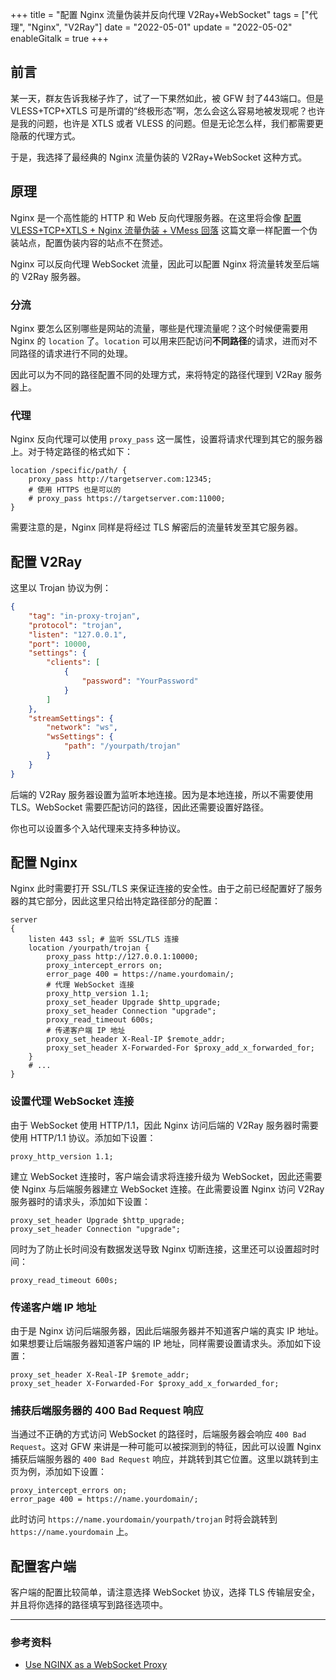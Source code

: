 +++
title = "配置 Nginx 流量伪装并反向代理 V2Ray+WebSocket"
tags = ["代理", "Nginx", "V2Ray"]
date = "2022-05-01"
update = "2022-05-02"
enableGitalk = true
+++

## 前言
某一天，群友告诉我梯子炸了，试了一下果然如此，被 GFW 封了443端口。但是 VLESS+TCP+XTLS 可是所谓的“终极形态”啊，怎么会这么容易地被发现呢？也许是我的问题，也许是 XTLS 或者 VLESS 的问题。但是无论怎么样，我们都需要更隐蔽的代理方式。  

于是，我选择了最经典的 Nginx 流量伪装的 V2Ray+WebSocket 这种方式。

## 原理
Nginx 是一个高性能的 HTTP 和 Web 反向代理服务器。在这里将会像 [配置 VLESS+TCP+XTLS + Nginx 流量伪装 + VMess 回落](/posts/vless-proxy-setup) 这篇文章一样配置一个伪装站点，配置伪装内容的站点不在赘述。  

Nginx 可以反向代理 WebSocket 流量，因此可以配置 Nginx 将流量转发至后端的 V2Ray 服务器。  

### 分流
Nginx 要怎么区别哪些是网站的流量，哪些是代理流量呢？这个时候便需要用 Nginx 的 ``location`` 了。``location`` 可以用来匹配访问**不同路径**的请求，进而对不同路径的请求进行不同的处理。  

因此可以为不同的路径配置不同的处理方式，来将特定的路径代理到 V2Ray 服务器上。

### 代理
Nginx 反向代理可以使用 ``proxy_pass`` 这一属性，设置将请求代理到其它的服务器上。对于特定路径的格式如下：

```nginx
location /specific/path/ {
	proxy_pass http://targetserver.com:12345;
    # 使用 HTTPS 也是可以的
    # proxy_pass https://targetserver.com:11000;
}
```

需要注意的是，Nginx 同样是将经过 TLS 解密后的流量转发至其它服务器。

## 配置 V2Ray
这里以 Trojan 协议为例：

```json
{
    "tag": "in-proxy-trojan",
    "protocol": "trojan",
    "listen": "127.0.0.1",
    "port": 10000,
    "settings": {
        "clients": [
            {
                "password": "YourPassword"
            }
        ]
    },
    "streamSettings": {
        "network": "ws",
        "wsSettings": {
            "path": "/yourpath/trojan"
        }
    }
}
```

后端的 V2Ray 服务器设置为监听本地连接。因为是本地连接，所以不需要使用 TLS。WebSocket 需要匹配访问的路径，因此还需要设置好路径。  

你也可以设置多个入站代理来支持多种协议。

## 配置 Nginx
Nginx 此时需要打开 SSL/TLS 来保证连接的安全性。由于之前已经配置好了服务器的其它部分，因此这里只给出特定路径部分的配置：

```nginx
server
{
    listen 443 ssl; # 监听 SSL/TLS 连接
    location /yourpath/trojan {
		proxy_pass http://127.0.0.1:10000;
		proxy_intercept_errors on;
		error_page 400 = https://name.yourdomain/;
		# 代理 WebSocket 连接
		proxy_http_version 1.1;
		proxy_set_header Upgrade $http_upgrade;
		proxy_set_header Connection "upgrade";
        proxy_read_timeout 600s;
		# 传递客户端 IP 地址
		proxy_set_header X-Real-IP $remote_addr;
    	proxy_set_header X-Forwarded-For $proxy_add_x_forwarded_for;
	}
    # ...
}
```

### 设置代理 WebSocket 连接
由于 WebSocket 使用 HTTP/1.1，因此 Nginx 访问后端的 V2Ray 服务器时需要使用 HTTP/1.1 协议。添加如下设置：

```nginx
proxy_http_version 1.1;
```

建立 WebSocket 连接时，客户端会请求将连接升级为 WebSocket，因此还需要使 Nginx 与后端服务器建立 WebSocket 连接。在此需要设置 Nginx 访问 V2Ray 服务器时的请求头，添加如下设置：

```nginx
proxy_set_header Upgrade $http_upgrade;
proxy_set_header Connection "upgrade";
```

同时为了防止长时间没有数据发送导致 Nginx 切断连接，这里还可以设置超时时间：

```nginx
proxy_read_timeout 600s;
```

### 传递客户端 IP 地址
由于是 Nginx 访问后端服务器，因此后端服务器并不知道客户端的真实 IP 地址。如果想要让后端服务器知道客户端的 IP 地址，同样需要设置请求头。添加如下设置：

```nginx
proxy_set_header X-Real-IP $remote_addr;
proxy_set_header X-Forwarded-For $proxy_add_x_forwarded_for;
```

### 捕获后端服务器的 400 Bad Request 响应
当通过不正确的方式访问 WebSocket 的路径时，后端服务器会响应 ``400 Bad Request``。这对 GFW 来讲是一种可能可以被探测到的特征，因此可以设置 Nginx 捕获后端服务器的 ``400 Bad Request`` 响应，并跳转到其它位置。这里以跳转到主页为例，添加如下设置：

```nginx
proxy_intercept_errors on;
error_page 400 = https://name.yourdomain/;
```

此时访问 ``https://name.yourdomain/yourpath/trojan`` 时将会跳转到 ``https://name.yourdomain`` 上。  

## 配置客户端
客户端的配置比较简单，请注意选择 WebSocket 协议，选择 TLS 传输层安全，并且将你选择的路径填写到路径选项中。

- - -
### 参考资料
- [Use NGINX as a WebSocket Proxy](https://www.nginx.com/blog/websocket-nginx/)
